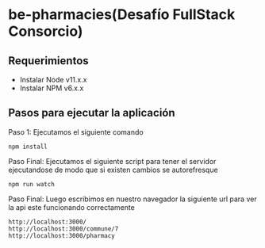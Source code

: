 # be-pharmacies(Desafío FullStack Consorcio)

## Requerimientos

- Instalar Node v11.x.x
- Instalar NPM v6.x.x

## Pasos para ejecutar la aplicación

Paso 1: Ejecutamos el siguiente comando

```
npm install
```

Paso Final: Ejecutamos el siguiente script para tener el servidor ejecutandose de modo que si existen cambios se autorefresque

```
npm run watch
```

Paso Final: Luego escribimos en nuestro navegador la siguiente url para ver la api este funcionando correctamente

```
http://localhost:3000/
http://localhost:3000/commune/7
http://localhost:3000/pharmacy
```
